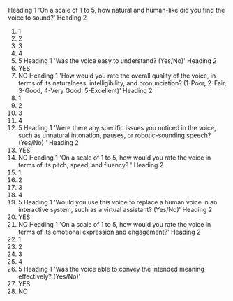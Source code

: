 Heading 1 'On a scale of 1 to 5, how natural and human-like did you find the voice to sound?'
Heading 2 
1. 1
2. 2
3. 3
4. 4
5. 5
Heading 1 'Was the voice easy to understand? (Yes/No)'
Heading 2
1. YES
2. NO
Heading 1 'How would you rate the overall quality of the voice, in terms of its naturalness, intelligibility, 
and pronunciation? (1-Poor, 2-Fair, 3-Good, 4-Very Good, 5-Excellent)'
Heading 2
1. 1
2. 2
3. 3
4. 4
5. 5
Heading 1 'Were there any specific issues you noticed in the voice, such as unnatural intonation, 
pauses, or robotic-sounding speech? (Yes/No) '
Heading 2
1. YES
2. NO
Heading 1 'On a scale of 1 to 5, how would you rate the voice in terms of its pitch, speed, and fluency? '
Heading 2
1. 1
2. 2
3. 3
4. 4
5. 5
Heading 1 'Would you use this voice to replace a human voice in an interactive system, such as a 
virtual assistant? (Yes/No)'
Heading 2
1. YES
2. NO
Heading 1 'On a scale of 1 to 5, how would you rate the voice in terms of its emotional expression and 
engagement?'
Heading 2
1. 1
2. 2
3. 3
4. 4
5. 5
Heading 1 'Was the voice able to convey the intended meaning effectively? (Yes/No)'
1. YES
2. NO 